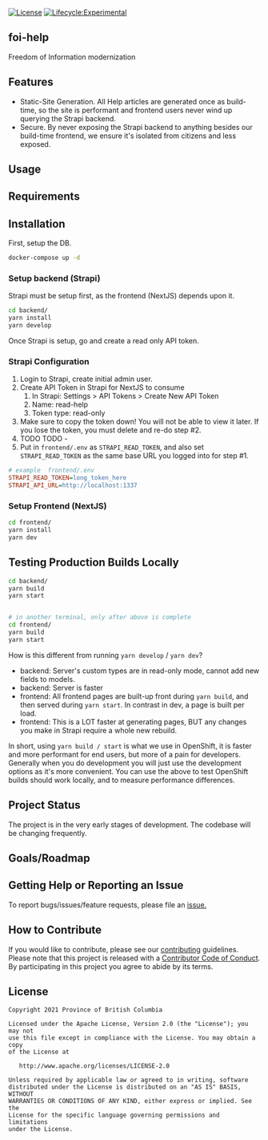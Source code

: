 [![License](https://img.shields.io/badge/License-Apache%202.0-blue.svg)](LICENSE)
[![Lifecycle:Experimental](https://img.shields.io/badge/Lifecycle-Experimental-339999)](https://github.com/bcgov/repomountie/blob/master/doc/lifecycle-badges.md)

## foi-help
Freedom of Information modernization 

## Features

* Static-Site Generation.  All Help articles are generated once as build-time, so the site is performant and frontend users never wind up querying the Strapi backend.
* Secure.  By never exposing the Strapi backend to anything besides our build-time frontend, we ensure it's isolated from citizens and less exposed.

## Usage

## Requirements

## Installation

First, setup the DB.

```bash
docker-compose up -d
```

### Setup backend (Strapi)

Strapi must be setup first, as the frontend (NextJS) depends upon it.

```bash
cd backend/
yarn install
yarn develop
```

Once Strapi is setup, go and create a read only API token.


### Strapi Configuration

1. Login to Strapi, create initial admin user.
2. Create API Token in Strapi for NextJS to consume
   1. In Strapi: Settings > API Tokens > Create New API Token
   2. Name: read-help
   3. Token type: read-only
3. Make sure to copy the token down!  You will not be able to view it later.  If you lose the token, you must delete and re-do step #2.
4. TODO TODO - 
5. Put in `frontend/.env` as `STRAPI_READ_TOKEN`, and also set `STRAPI_READ_TOKEN` as the same base URL you logged into for step #1.


```ini
# example  frontend/.env
STRAPI_READ_TOKEN=long_token_here
STRAPI_API_URL=http://localhost:1337
```

### Setup Frontend (NextJS)

```bash
cd frontend/
yarn install
yarn dev
```

## Testing Production Builds Locally

```bash
cd backend/
yarn build
yarn start


# in another terminal, only after above is complete
cd frontend/
yarn build
yarn start
```

How is this different from running `yarn develop` / `yarn dev`?

* backend: Server's custom types are in read-only mode, cannot add new fields to models.
* backend: Server is faster
* frontend: All frontend pages are built-up front during `yarn build`, and then served during `yarn start`.  In contrast in dev, a page is built per load.
* frontend: This is a LOT faster at generating pages, BUT any changes you make in Strapi require a whole new rebuild.

In short, using `yarn build / start` is what we use in OpenShift, it is faster and more performant for end users, but more of a pain for developers.  Generally when you do development you will just use the development options as it's more convenient.  You can use the above to test OpenShift builds should work locally, and to measure performance differences.


## Project Status
The project is in the very early stages of development. The codebase will be changing frequently.

## Goals/Roadmap

## Getting Help or Reporting an Issue
To report bugs/issues/feature requests, please file an [issue.](https://github.com/bcgov/foi-help/issues)

## How to Contribute

If you would like to contribute, please see our [contributing](CONTRIBUTING.md)
guidelines. Please note that this project is released with a
[Contributor Code of Conduct](CODE-OF-CONDUCT.md). By participating in this
project you agree to abide by its terms.

## License

    Copyright 2021 Province of British Columbia

    Licensed under the Apache License, Version 2.0 (the "License"); you may not
    use this file except in compliance with the License. You may obtain a copy
    of the License at

       http://www.apache.org/licenses/LICENSE-2.0

    Unless required by applicable law or agreed to in writing, software
    distributed under the License is distributed on an "AS IS" BASIS, WITHOUT
    WARRANTIES OR CONDITIONS OF ANY KIND, either express or implied. See the
    License for the specific language governing permissions and limitations
    under the License.
